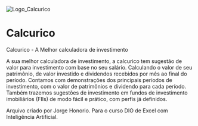 ![Logo_Calcurico](https://github.com/Jorgehnr/Calcurico/blob/main/Calcurico_logo.png)
# Calcurico
Calcurico - A Melhor calculadora de investimento

A sua melhor calculadora de investimento, a calcurico tem sugestão de valor para investimento com base no seu salário. Calculando o valor de seu patrimônio, de valor investido e dividendos recebidos por mês ao final do período. Contamos com demonstrações dos principais períodos de investimento, com o valor de patrimônios e dividendo para cada período. Também trazemos sugestões de investimento em fundos de investimento imobiliários (FIIs) de modo fácil e prático, com perfis já definidos.


Arquivo criado por Jorge Honorio. Para o curso DIO de Excel com Inteligência Artificial.
